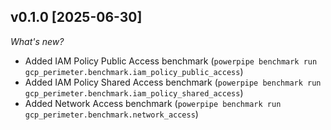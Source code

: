 ## v0.1.0 [2025-06-30]

_What's new?_

- Added IAM Policy Public Access benchmark (`powerpipe benchmark run gcp_perimeter.benchmark.iam_policy_public_access`)
- Added IAM Policy Shared Access benchmark (`powerpipe benchmark run gcp_perimeter.benchmark.iam_policy_shared_access`)
- Added Network Access benchmark (`powerpipe benchmark run gcp_perimeter.benchmark.network_access`) 
